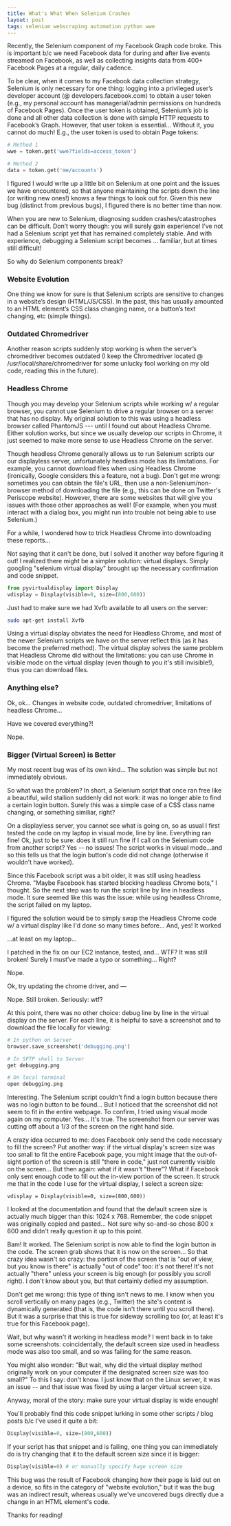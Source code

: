 ```yaml
---
title: What's What When Selenium Crashes
layout: post
tags: selenium webscraping automation python wwe
---
```


Recently, the Selenium component of my Facebook Graph code broke.  This is important b/c we need Facebook data for during 
and after live events streamed on Facebook, as well as collecting insights data from 400+ Facebook Pages at a regular, 
daily cadence. 

To be clear, when it comes to my Facebook data collection strategy, Selenium is only necessary for one thing: logging into 
a privileged user’s developer account (@ developers.facebook.com) to obtain a user token (e.g., my personal account has managerial/admin 
permissions on hundreds of Facebook Pages).  Once the user token is obtained, Selenium’s job is done and all other data 
collection is done with simple HTTP requests to Facebook’s Graph.  However, that user token is essential... Without it, you 
cannot do much! E.g., the user token is used to obtain Page tokens:

```python
# Method 1
wwe = token.get('wwe?fields=access_token')

# Method 2
data = token.get('me/accounts')
```

I figured I would write up a little bit on Selenium at one point and the issues we have encountered, so that anyone 
maintaining the scripts down the line (or writing new ones!) knows a few things to look out for.  Given this new bug 
(distinct from previous bugs), I figured there is no better time than now.

When you are new to Selenium, diagnosing sudden crashes/catastrophes can be difficult.  Don’t worry though: you will surely 
gain experience!  I’ve not had a Selenium script yet that has remained completely stable.  And with experience, debugging a 
Selenium script becomes ... familiar, but at times still difficult!

So why do Selenium components break?  

### Website Evolution
One thing we know for sure is that Selenium scripts are sensitive to changes in a website’s design (HTML/JS/CSS).  In the 
past, this has usually amounted to an HTML element’s CSS class changing name, or a button’s text changing, etc (simple 
things).  

### Outdated Chromedriver
Another reason scripts suddenly stop working is when the server’s chromedriver becomes outdated (I keep the Chromedriver 
located @ /usr/local/share/chromedriver for some unlucky fool working on my old code, reading this in the future).  

### Headless Chrome
Though you may develop your Selenium scripts while working w/ a regular browser, you cannot use Selenium to drive a 
regular browser on a server that has no display.  My original solution to this was using a headless browser called 
PhantomJS --- until I found out about Headless Chrome.  Either solution works, but since we usually develop our scripts 
in Chrome, it just seemed to make more sense to use Headless Chrome on the server.  

Though headless Chrome generally allows us to run Selenium scripts our our displayless server, unfortunately headless mode 
has its limitations.  For example, you cannot download files when using Headless Chrome (ironically, Google considers this a 
feature, not a bug).  Don't get me wrong: sometimes you can obtain the file's URL, then use a non-Selenium/non-browser 
method of downloading the file (e.g., this can be done on Twitter's Periscope website).  However, there are some websites 
that will give you issues with those other approaches as well!  (For example, when you must interact with a dialog box, 
you might run into trouble not being able to use Selenium.)   

For a while, I wondered how to trick Headless Chrome into downloading these reports... 

Not saying that it can't be done, but I solved it another way before figuring it out!  I realized there might be a 
simpler solution: virtual displays.  Simply googling "selenium virtual display" brought up the necessary confirmation and 
code snippet.  

```python
from pyvirtualdisplay import Display
vdisplay = Display(visible=0, size=(800,600))
```

Just had to make sure we had Xvfb available to all users on the server:
```bash
sudo apt-get install Xvfb
```

Using a virtual display obviates the need for Headless Chrome, and most of the newer Selenium scripts we have on the server 
reflect this (as it has become the preferred method).  The virtual display solves the same problem that Headless Chrome 
did without the limitations: you can use Chrome in visible mode on the virtual display (even though to you it's still 
invisible!), thus you can download files. 

### Anything else?
Ok, ok... Changes in website code, outdated chromedriver, limitations of headless Chrome... 

Have we covered everything?!

Nope.

### Bigger (Virtual Screen) is Better
My most recent bug was of its own kind...  The solution was simple but not immediately obvious.  

So what was the problem?  In short, a Selenium script that once ran free like a beautiful, wild stallion suddenly
did not work: it was no longer able to find a certain login button.  Surely this was a simple case of a CSS class name 
changing, or something similiar, right?

On a displayless server, you cannot see what is going on, so as usual I first tested the code on my laptop in visual 
mode, line by line.  Everything ran fine!  Ok, just to be sure: does it still run fine if I call on the Selenium code 
from another script?  Yes -- no issues!  The script works in visual mode...and so this tells us that the login 
button's code did not change (otherwise it wouldn't have worked).

Since this Facebook script was a bit older, it was still using headless Chrome.  "Maybe Facebook has started blocking 
headless Chrome bots," I thought. So the next step was to run the script line by line in headless mode. It sure seemed 
like this was the issue: while using headless Chrome, the script failed on my laptop.  

I figured the solution would be to simply swap the Headless Chrome code w/ a virtual display like I'd done so many times
before... And, yes!  It worked 

...at least on my laptop... 

I patched in the fix on our EC2 instance, tested, and… WTF?  It was still broken!  Surely I must’ve made a typo or 
something... Right? 

Nope.  

Ok, try updating the chrome driver, and — 

Nope.  Still broken.  Seriously: wtf?

At this point, there was no other choice: debug line by line in the virtual display on the server.  For each line, 
it is helpful to save a screenshot and to download the file locally for viewing:

```python
# In python on Server
browser.save_screenshot('debugging.png')
```

```bash
# In SFTP shell to Server
get debugging.png

# On local terminal
open debugging.png
```

Interesting.  The Selenium script couldn't find a login button because there was no login button to be found...  But I 
noticed that the screenshot did not seem to fit in the entire webpage.  To confirm, I tried using visual mode again on 
my computer.  Yes... It's true.  The screenshot from our server was cutting off about a 1/3 of the screen on the right 
hand side.  

A crazy idea occurred to me: does Facebook only send the code necessary to fill the screen?  Put another way: if the 
virtual display's screen size was too small to fit the entire Facebook page, you might image that the out-of-sight portion 
of the screen is still "there in code," just not currently visible on the screen... But then again: what if it wasn't 
"there"?  What if Facebook only sent enough code to fill out the in-view portion of the screen.  It struck me that in 
the code I use for the virtual display, I select a screen size:

```
vdisplay = Display(visible=0, size=(800,600))
```

I looked at the documentation and found that the default screen size is actually much bigger than this: 1024 x 768.  Remember, 
the code snippet was originally copied and pasted... Not sure why so-and-so chose 800 x 600 and didn't really question it up 
to this point.  

Bam!  It worked.  The Selenium script is now able to find the login button in the code.  The screen grab shows that it is 
now on the screen... So that crazy idea wasn't so crazy: the portion of the screen that is "out of view, but you know is 
there" is actually "out of code" too: it's not there!  It's not actually "there" unless your screen is big enough (or 
possibly you scroll right).  I don't know about you, but that certainly defied my assumption. 

Don't get me wrong: this type of thing isn't news to me.  I know when you scroll vertically on many pages (e.g., Twitter) 
the site's content is dynamically generated (that is, the code isn't there until you scroll there). But it was a surprise 
that this is true for sideway scrolling too (or, at least it's true for this Facebook page).

Wait, but why wasn't it working in headless mode?  I went back in to take some screenshots: coincidentally, the default 
screen size used in headless mode was also too small, and so was failing for the same reason.  

You might also wonder: "But wait, why did the virtual display method originally work on your computer if the designated 
screen size was too small?"  To this I say: don't know.  I just know that on the Linux server, it was an issue -- and that 
issue was fixed by using a larger virtual screen size.  

Anyway, moral of the story: make sure your virtual display is wide enough!  

You'll probably find this code snippet lurking in some other scripts / blog posts b/c I've used it quite a 
bit:

```python
Display(visible=0, size=(800,600))
```

If your script has that snippet and is failing, one thing you can immediately do is try changing that it to
the default screen size since it is bigger:

```python
Display(visible=0) # or manually specify huge screen size
``` 

This bug was the result of Facebook changing how their page is laid out on a device, so fits in the category of 
"website evolution," but it was the bug was an indirect result, whereas usually we've uncovered bugs directly due a 
change in an HTML element's code.

Thanks for reading!
